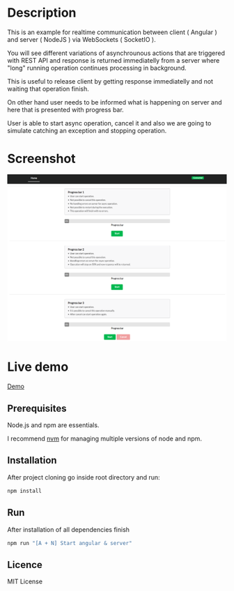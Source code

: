 # Description
This is an example for realtime communication between client ( Angular ) and server ( NodeJS ) via WebSockets ( SocketIO ).

You will see different variations of asynchrounous actions that are triggered with REST API and response is returned immediatelly from a server where "long" running operation continues processing in background. 

This is useful to release client by getting response immediatelly and not waiting that operation finish.

On other hand user needs to be informed what is happening on server and here that is presented with progress bar. 

User is able to start async operation, cancel it and also we are going to simulate catching an exception and stopping operation. 

# Screenshot

![Screenshot of demo application](assets/images/screenshot.png?raw=true "Title")

# Live demo


[Demo](https://angular-nodejs-realtime-app.herokuapp.com/)

## Prerequisites

Node.js and npm are essentials.

I recommend [nvm](https://github.com/creationix/nvm) for managing multiple versions of node and npm.

## Installation

After project cloning go inside root directory and run:

```bash
npm install
```

## Run

After installation of all dependencies finish

```bash
npm run "[A + N] Start angular & server"
```

## Licence

MIT License